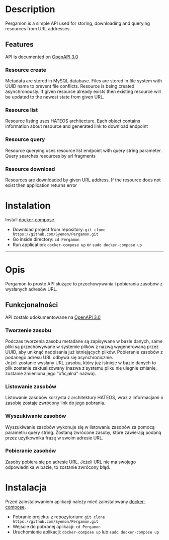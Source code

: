 # Description
Pergamon is a simple API used for storing, downloading and querying resources from URL addresses.

## Features
API is documented on [OpenAPI 3.0](https://app.swaggerhub.com/apis-docs/Syemon4/Pergamon/1.0.0)
### Resource create
Metadata are stored in MySQL database. Files are stored in file system with UUID name to prevent file conflicts. Resource is being created asynchronously. If given resource already exists then existing resource will be updated to the newest state from given URL.
### Resource list
Resource listing uses HATEOS architecture. Each object contains information about resource and generated link to download endpoint
### Resource query
Resource querying uses resource list endpoint with query string parameter. Query searches resources by url fragments
### Resource download
Resources are downloaded by given URL address. If the resource does not exist then application returns error

# Instalation

Install [docker-compose](https://docs.docker.com/compose/install/).
* Download project from repository: `git clone https://github.com/Syemon/Pergamon.git`
* Go inside directory: `cd Pergamon`
* Run application: `docker-compose up` or `sudo docker-compose up`

<hr>

# Opis
Pergamon to proste API służące to przechowywania i pobierania zasobów z wysłanych adresów URL.

## Funkcjonalności
API zostało udokumentowane na [OpenAPI 3.0](https://app.swaggerhub.com/apis-docs/Syemon4/Pergamon/1.0.0)
### Tworzenie zasobu
Podczas tworzenia zasobu metadane są zapisywane w bazie danych, same pliki są przechowywane w systemie plików z nazwą wygenerowaną przez UUID, aby uniknąć nadpisania już istniejących plików. Pobieranie zasobów z podanego adresu URL odbywa się asynchronicznie.  
Jeżeli zostanie wysłany URL zasobu, który już istnieje w bazie danych to plik zostanie zaktualizowany (nazwa z systemu pliku nie ulegnie zmianie, zostanie zmieniona jego "oficjalna" nazwa).
### Listowanie zasobów
Listowanie zasobów korzysta z architektury HATEOS, wraz z informacjami o zasobie zostaje zwrócony link do jego pobrania.
### Wyszukiwanie zasobów
Wyszukiwanie zasobów wykonuje się w listowaniu zasobów za pomocą parametru query string. Zostaną zwrócone zasoby, które zawierają podaną przez użytkownika frazę w swoim adresie URL.
### Pobieranie zasobów
Zasoby pobiera się po adresie URL. Jeżeli URL nie ma swojego odpowiednika w bazie, to zostanie zwrócony błąd.

# Instalacja

Przed zainstalowaniem aplikacji należy mieć zainstalowany [docker-compose](https://docs.docker.com/compose/install/).
* Pobranie projektu z repozytorium: `git clone https://github.com/Syemon/Pergamon.git`
* Wejście do pobranej aplikacji: `cd Pergamon`
* Uruchomienie aplikacji: `docker-compose up` lub `sudo docker-compose up`



